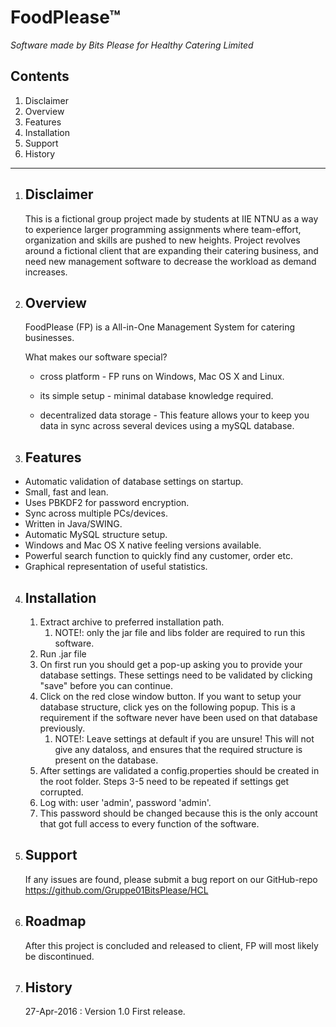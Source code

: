 # FoodPlease™
_Software made by Bits Please for Healthy Catering Limited_

Contents
--------
1. Disclaimer
1. Overview
2. Features
3. Installation
4. Support
6. History
--------

1. Disclaimer
   --------
   This is a fictional group project made by students at IIE NTNU as a
   way to experience larger programming assignments where team-effort, organization and
   skills are pushed to new heights. Project revolves around a fictional client that
   are expanding their catering business, and need new management software to decrease
   the workload as demand increases.


2. Overview
   --------
   FoodPlease (FP) is a All-in-One Management System for catering businesses.

   What makes our software special?

    * cross platform - FP runs on Windows, Mac OS X and Linux.

    * its simple setup - minimal database knowledge required.

    * decentralized data storage - This feature allows your to keep you data in sync
      across several devices using a mySQL database.

3. Features
   --------
  - Automatic validation of database settings on startup.
  - Small, fast and lean.
  - Uses PBKDF2 for password encryption.
  - Sync across multiple PCs/devices.
  - Written in Java/SWING.
  - Automatic MySQL structure setup.
  - Windows and Mac OS X native feeling versions available.
  - Powerful search function to quickly find any customer, order etc.
  - Graphical representation of useful statistics.

4. Installation
   -------

   1. Extract archive to preferred installation path.
       1. NOTE!: only the jar file and libs folder are required to run this software.
   2. Run .jar file
   3. On first run you should get a pop-up asking you to provide your database settings.
      These settings need to be validated by clicking "save" before you can continue.
   4. Click on the red close window button. If you want to setup your database structure,
      click yes on the following popup. This is a requirement if the software never have been used
      on that database previously.
      1. NOTE!: Leave settings at default if you are unsure! This will not give any dataloss,
       and ensures that the required structure is present on the database.
   5. After settings are validated a config.properties should be created in the root folder.
      Steps 3-5 need to be repeated if settings get corrupted.
   6. Log with: user 'admin', password 'admin'.
   7. This password should be changed because this is the only account that got
      full access to every function of the software.

5. Support
   --------------------
     If any issues are found, please submit a bug report on our GitHub-repo
     https://github.com/Gruppe01BitsPlease/HCL

6. Roadmap
   -------
   After this project is concluded and released to client,
   FP will most likely be discontinued.

7. History
   -------

   27-Apr-2016 : Version 1.0
      First release.